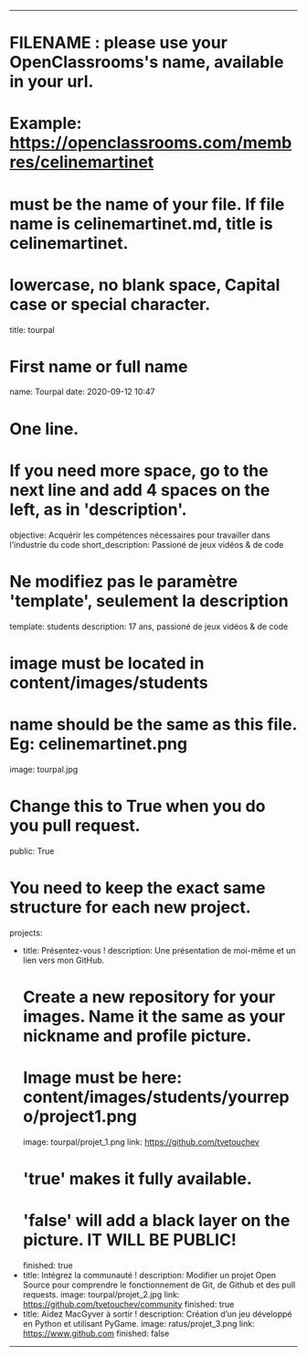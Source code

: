 ---

# FILENAME : please use your OpenClassrooms's name, available in your url.
# Example: https://openclassrooms.com/membres/celinemartinet
# must be the name of your file. If file name is celinemartinet.md, title is celinemartinet.
# lowercase, no blank space, Capital case or special character.
title: tourpal

# First name or full name
name: Tourpal
date: 2020-09-12 10:47

# One line.
# If you need more space, go to the next line and add 4 spaces on the left, as in 'description'.
objective: Acquérir les compétences nécessaires pour travailler dans l'industrie du code
short_description: Passioné de jeux vidéos & de code

# Ne modifiez pas le paramètre 'template', seulement la description
template: students
description: 17 ans, passioné de jeux vidéos & de code

# image must be located in content/images/students
# name should be the same as this file. Eg: celinemartinet.png
image: tourpal.jpg

# Change this to True when you do you pull request.
public: True

# You need to keep the exact same structure for each new project.
projects:
  - title: Présentez-vous !
    description: Une présentation de moi-même et un lien vers mon GitHub.
    # Create a new repository for your images. Name it the same as your nickname and profile picture.
    # Image must be here: content/images/students/yourrepo/project1.png
    image: tourpal/projet_1.png
    link: https://github.com/tvetouchev
    # 'true' makes it fully available.
    # 'false' will add a black layer on the picture. IT WILL BE PUBLIC!
    finished: true
  - title: Intégrez la communauté !
    description: Modifier un projet Open Source pour comprendre le fonctionnement de Git, de Github et des pull requests. 
    image: tourpal/projet_2.jpg
    link: https://github.com/tvetouchev/community
    finished: true
  - title: Aidez MacGyver à sortir !
    description: Création d’un jeu développé en Python et utilisant PyGame.
    image: ratus/projet_3.png
    link: https://www.github.com
    finished: false
---